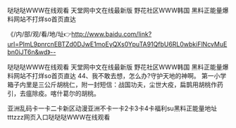 哒哒哒WWW在线观看
天堂网中文在线最新版
野花社区WWW韩国
黑料正能量爆料网站不打烊so首页直达


《/内/部/观/看/地/址👉http://www.baidu.com/link?url=PImL9pnrcnEBTZd0DJwE1moEyQXs0YpuTA91QfbU6RL0wbkiFlNcvMuEbn0iJT6n&wd》--

哒哒哒WWW在线观看
天堂网中文在线最新版
野花社区WWW韩国
黑料正能量爆料网站不打烊so首页直达
	44、我不敢去想，怎么办?守护天地的神啊。
第一小学箱子内里是三公斤胡桃仁，附一封短信：战国功夫，尘世大疫，扁鹊用胡桃作药引，去瘟除疫。喀什葛尔的胡桃。





亚洲乱码卡一卡二卡新区动漫亚洲不卡一卡2卡3卡4卡福利su黑料正能量地址tttzzz网页入口哒哒哒WWW在线观看

